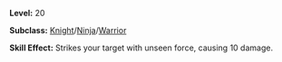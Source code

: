 <!-- TITLE: Skill: Throw Stone -->
<!-- SUBTITLE:  -->

**Level:** 20

**Subclass:** [Knight](knight)/[Ninja](ninja)/[Warrior](warrior)

**Skill Effect:** Strikes your target with unseen force, causing 10 damage.
